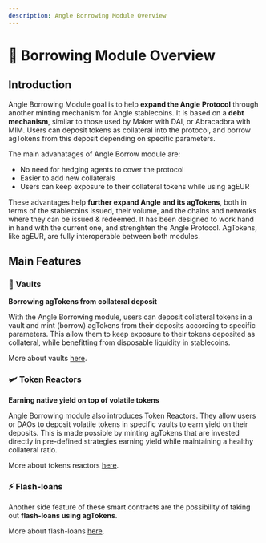 ```yaml
---
description: Angle Borrowing Module Overview
---
```


# 🔭 Borrowing Module Overview

## Introduction

Angle Borrowing Module goal is to help **expand the Angle Protocol** through another minting mechanism for Angle stablecoins. It is based on a **debt mechanism**, similar to those used by Maker with DAI, or Abracadbra with MIM. Users can deposit tokens as collateral into the protocol, and borrow agTokens from this deposit depending on specific parameters.

The main advanatages of Angle Borrow module are:

* No need for hedging agents to cover the protocol
* Easier to add new collaterals
* Users can keep exposure to their collateral tokens while using agEUR

These advantages help **further expand Angle and its agTokens**, both in terms of the stablecoins issued, their volume, and the chains and networks where they can be issued & redeemed. It has been designed to work hand in hand with the current one, and strenghten the Angle Protocol. AgTokens, like agEUR, are fully interoperable between both modules.

## Main Features

### 🏦 Vaults

**Borrowing agTokens from collateral deposit**

With the Angle Borrowing module, users can deposit collateral tokens in a vault and mint (borrow) agTokens from their deposits according to specific parameters. This allow them to keep exposure to their tokens deposited as collateral, while benefitting from disposable liquidity in stablecoins.

More about vaults [here](vaults/).

### 🛩 Token Reactors

**Earning native yield on top of volatile tokens**

Angle Borrowing module also introduces Token Reactors. They allow users or DAOs to deposit volatile tokens in specific vaults to earn yield on their deposits. This is made possible by minting agTokens that are invested directly in pre-defined strategies earning yield while maintaining a healthy collateral ratio.

More about tokens reactors [here](vaults/token-reactor.md).

### ⚡️ Flash-loans

Another side feature of these smart contracts are the possibility of taking out **flash-loans using agTokens**.

More about flash-loans [here](flash-loans.md).
